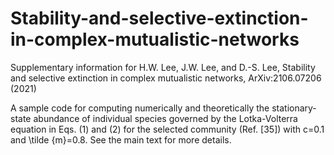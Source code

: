 # Stability-and-selective-extinction-in-complex-mutualistic-networks
Supplementary information for H.W. Lee, J.W. Lee, and D.-S. Lee, Stability and selective extinction in complex mutualistic networks, ArXiv:2106.07206 (2021)

A sample code for computing numerically and theoretically the stationary-state abundance of individual species governed by the Lotka-Volterra equation in Eqs. (1) and (2)  for the selected community (Ref. [35]) with c=0.1 and \tilde {m}=0.8. See the main text for more details. 
